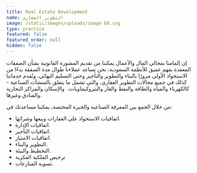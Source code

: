 ```yaml
---
title: Real Estate Development
name: التطوير العقاري
image: /static/images/uploads/image 68.svg
type: practice
featured: false
featured_order: null
hidden: false
---
```

إن إلمامنا بمجالي المال والأعمال يمكننا من تقديم المشورة القانونية بشأن الصفقات المعقدة بفهم عميق للأنظمة السعودية، نحن نساعد عملاءنا طوال مدة الصفقة بدءًا من الاستحواذ الأولي مرورًا بالبناء والتطوير والتأجير وحتى التسليم النهائي، ونُقدم خدماتنا كذلك في جميع مجالات التطوير العقاري، والتي تشمل ما يتعلق بالمنشآت الصناعية - كالكهرباء والمياه والطاقة والنفط والغاز والبتروكيماويات،  والإسكان والمراكز التجارية والفنادق وغيرها.

من خلال الجمع بين المعرفة الصناعية والخبرة المختصة، يمكننا مساعدتك في:

- اتفاقيات الاستحواذ على العقارات وبيعها وشرائها.
- اتفاقيات الإدارة.
- اتفاقيات التأجير.
- اتفاقيات الامتياز.
- التطوير والبناء.
- التخطيط والبيئة.
- ترخيص الملكية الفكرية
- تسوية المنازعات.
